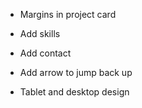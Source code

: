 - Margins in project card
- Add skills
- Add contact
- Add arrow to jump back up

- Tablet and desktop design